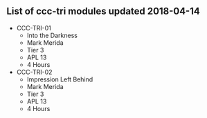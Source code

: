 ## List of ccc-tri modules updated 2018-04-14
* CCC-TRI-01
  * Into the Darkness
  * Mark Merida
  * Tier 3
  * APL 13
  * 4 Hours
* CCC-TRI-02
  * Impression Left Behind
  * Mark Merida
  * Tier 3
  * APL 13
  * 4 Hours
